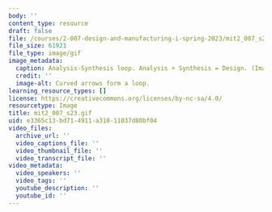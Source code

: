 ```yaml
---
body: ''
content_type: resource
draft: false
file: /courses/2-007-design-and-manufacturing-i-spring-2023/mit2_007_s23.gif
file_size: 61921
file_type: image/gif
image_metadata:
  caption: Analysis-Synthesis loop. Analysis + Synthesis = Design. (Image by MIT OpenCourseWare.)
  credit: ''
  image-alt: Curved arrows form a loop.
learning_resource_types: []
license: https://creativecommons.org/licenses/by-nc-sa/4.0/
resourcetype: Image
title: mit2_007_s23.gif
uid: e3365c13-bd71-4911-a310-11037d80bf04
video_files:
  archive_url: ''
  video_captions_file: ''
  video_thumbnail_file: ''
  video_transcript_file: ''
video_metadata:
  video_speakers: ''
  video_tags: ''
  youtube_description: ''
  youtube_id: ''
---
```

